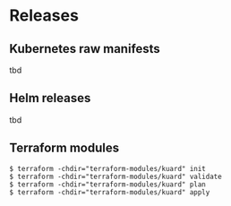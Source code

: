 # Releases

## Kubernetes raw manifests

tbd

## Helm releases

tbd

## Terraform modules

```
$ terraform -chdir="terraform-modules/kuard" init
$ terraform -chdir="terraform-modules/kuard" validate
$ terraform -chdir="terraform-modules/kuard" plan
$ terraform -chdir="terraform-modules/kuard" apply
```
